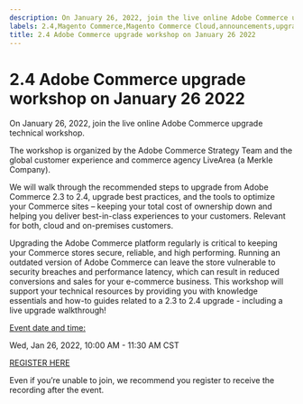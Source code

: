```yaml
---
description: On January 26, 2022, join the live online Adobe Commerce upgrade technical workshop.
labels: 2.4,Magento Commerce,Magento Commerce Cloud,announcements,upgrade,webinar,Adobe Commerce,cloud infrastructure,on-premises
title: 2.4 Adobe Commerce upgrade workshop on January 26 2022
---
```


# 2.4 Adobe Commerce upgrade workshop on January 26 2022

On January 26, 2022, join the live online Adobe Commerce upgrade technical workshop.

The workshop is organized by the Adobe Commerce Strategy Team and the global customer experience and commerce agency LiveArea (a Merkle Company).

We will walk through the recommended steps to upgrade from Adobe Commerce 2.3 to 2.4, upgrade best practices, and the tools to optimize your Commerce sites – keeping your total cost of ownership down and helping you deliver best-in-class experiences to your customers. Relevant for both, cloud and on-premises customers.

Upgrading the Adobe Commerce platform regularly is critical to keeping your Commerce stores secure, reliable, and high performing. Running an outdated version of Adobe Commerce can leave the store vulnerable to security breaches and performance latency, which can result in reduced conversions and sales for your e-commerce business. This workshop will support your technical resources by providing you with knowledge essentials and how-to guides related to a 2.3 to 2.4 upgrade - including a live upgrade walkthrough!

<ins>Event date and time:</ins>

Wed, Jan 26, 2022, 10:00 AM - 11:30 AM CST

[REGISTER HERE](https://register.gotowebinar.com/register/6951278956217776911)

Even if you’re unable to join, we recommend you register to receive the recording after the event.